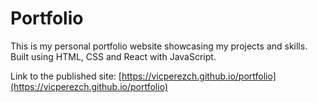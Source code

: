 # Portfolio

This is my personal portfolio website showcasing my projects and skills. Built using HTML, CSS and React with JavaScript.

Link to the published site: [https://vicperezch.github.io/portfolio](https://vicperezch.github.io/portfolio)
